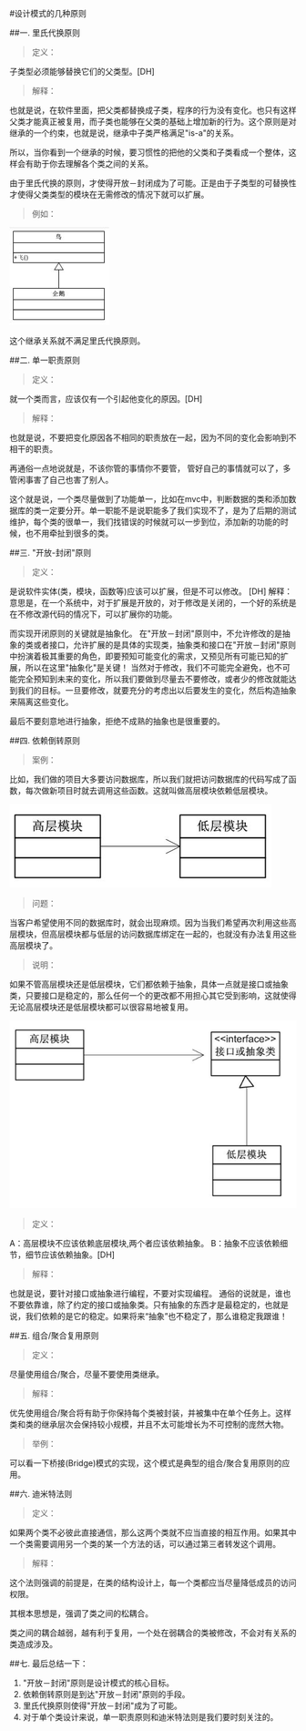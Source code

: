 #设计模式的几种原则

##一. 里氏代换原则

>定义：

子类型必须能够替换它们的父类型。[DH]

>解释：

也就是说，在软件里面，把父类都替换成子类，程序的行为没有变化。也只有这样父类才能真正被复用，而子类也能够在父类的基础上增加新的行为。这个原则是对继承的一个约束，也就是说，继承中子类严格满足"is-a"的关系。

所以，当你看到一个继承的时候，要习惯性的把他的父类和子类看成一个整体，这样会有助于你去理解各个类之间的关系。

由于里氏代换的原则，才使得开放－封闭成为了可能。正是由于子类型的可替换性才使得父类类型的模块在无需修改的情况下就可以扩展。

>例如：

![uml1](./uml1.png)

这个继承关系就不满足里氏代换原则。

##二. 单一职责原则

>定义：

就一个类而言，应该仅有一个引起他变化的原因。[DH]

>解释：

也就是说，不要把变化原因各不相同的职责放在一起，因为不同的变化会影响到不相干的职责。

再通俗一点地说就是，不该你管的事情你不要管， 管好自己的事情就可以了，多管闲事害了自己也害了别人。

这个就是说，一个类尽量做到了功能单一，比如在mvc中，判断数据的类和添加数据库的类一定要分开。单一职能不是说职能多了我们实现不了，是为了后期的测试维护，每个类的很单一，我们找错误的时候就可以一步到位，添加新的功能的时候，也不用牵扯到很多的类。

##三. "开放-封闭"原则

>定义：

是说软件实体(类，模块，函数等)应该可以扩展，但是不可以修改。 [DH]
解释：
意思是，在一个系统中，对于扩展是开放的，对于修改是关闭的，一个好的系统是在不修改源代码的情况下，可以扩展你的功能。

而实现开闭原则的关键就是抽象化。
在"开放－封闭"原则中，不允许修改的是抽象的类或者接口，允许扩展的是具体的实现类，抽象类和接口在"开放－封闭"原则中扮演着极其重要的角色，即要预知可能变化的需求，又预见所有可能已知的扩展，所以在这里"抽象化"是关键！
当然对于修改，我们不可能完全避免，也不可能完全预知到未来的变化，所以我们要做到尽量去不要修改，或者少的修改就能达到我们的目标。一旦要修改，就要充分的考虑出以后要发生的变化，然后构造抽象来隔离这些变化。

最后不要刻意地进行抽象，拒绝不成熟的抽象也是很重要的。

##四. 依赖倒转原则

>案例：

比如，我们做的项目大多要访问数据库，所以我们就把访问数据库的代码写成了函数，每次做新项目时就去调用这些函数。这就叫做高层模块依赖低层模块。

![uml2](./uml2.png)

>问题：

当客户希望使用不同的数据库时，就会出现麻烦。因为当我们希望再次利用这些高层模块，但高层模块都与低层的访问数据库绑定在一起的，也就没有办法复用这些高层模块了。

>说明：

如果不管高层模块还是低层模块，它们都依赖于抽象，具体一点就是接口或抽象类，只要接口是稳定的，那么任何一个的更改都不用担心其它受到影响，这就使得无论高层模块还是低层模块都可以很容易地被复用。

![uml3](./uml3.png)

>定义：

A：高层模块不应该依赖底层模块,两个者应该依赖抽象。
B：抽象不应该依赖细节，细节应该依赖抽象。[DH]

>解释：

也就是说，要针对接口或抽象进行编程，不要对实现编程。
通俗的说就是，谁也不要依靠谁，除了约定的接口或抽象类。只有抽象的东西才是最稳定的，也就是说，我们依赖的是它的稳定。如果将来“抽象”也不稳定了，那么谁稳定我跟谁！

##五. 组合/聚合复用原则

>定义：

尽量使用组合/聚合，尽量不要使用类继承。

>解释：

优先使用组合/聚合将有助于你保持每个类被封装，并被集中在单个任务上。这样类和类的继承层次会保持较小规模，并且不太可能增长为不可控制的庞然大物。

>举例：

可以看一下桥接(Bridge)模式的实现，这个模式是典型的组合/聚合复用原则的应用。

##六. 迪米特法则

>定义：

如果两个类不必彼此直接通信，那么这两个类就不应当直接的相互作用。如果其中一个类需要调用另一个类的某一个方法的话，可以通过第三者转发这个调用。

>解释：

这个法则强调的前提是，在类的结构设计上，每一个类都应当尽量降低成员的访问权限。

其根本思想是，强调了类之间的松耦合。

类之间的耦合越弱，越有利于复用，一个处在弱耦合的类被修改，不会对有关系的类造成涉及。

##七. 最后总结一下：

1. "开放－封闭"原则是设计模式的核心目标。
2. 依赖倒转原则是到达"开放－封闭"原则的手段。
3. 里氏代换原则使得"开放－封闭"成为了可能。
4. 对于单个类设计来说，单一职责原则和迪米特法则是我们要时刻关注的。
